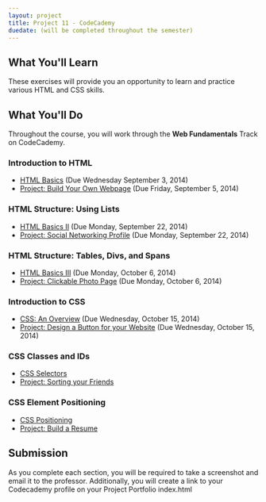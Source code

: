 ```yaml
---
layout: project
title: Project 11 - CodeCademy
duedate: (will be completed throughout the semester)
---
```



## What You'll Learn

These exercises will provide you an opportunity to learn and practice various HTML and CSS skills.

## What You'll Do

Throughout the course, you will work through the **Web Fundamentals** Track on CodeCademy.

### Introduction to HTML

*   [HTML Basics](http://www.codecademy.com/courses/web-beginner-en-HZA3b) (Due Wednesday September 3, 2014)
*   [Project: Build Your Own Webpage](http://www.codecademy.com/courses/web-beginner-en-LceTK) (Due Friday, September 5, 2014)

### HTML Structure: Using Lists

*   [HTML Basics II](http://www.codecademy.com/courses/web-beginner-en-y2Yjd) (Due Monday, September 22, 2014)
*   [Project: Social Networking Profile](http://www.codecademy.com/courses/web-beginner-en-9x6JW) (Due Monday, September 22, 2014)

### HTML Structure: Tables, Divs, and Spans

*   [HTML Basics III](http://www.codecademy.com/courses/web-beginner-en-f8mcL) (Due Monday, October 6, 2014)
*   [Project: Clickable Photo Page](http://www.codecademy.com/courses/web-beginner-en-zrZ6c) (Due Monday, October 6, 2014)

### Introduction to CSS

*   [CSS: An Overview](http://www.codecademy.com/courses/web-beginner-en-TlhFi) (Due Wednesday, October 15, 2014)
*   [Project: Design a Button for your Website](http://www.codecademy.com/courses/web-beginner-en-UuBLw) (Due Wednesday, October 15, 2014)

### CSS Classes and IDs

*   [CSS Selectors](http://www.codecademy.com/courses/web-beginner-en-WF0CF)
*   [Project: Sorting your Friends](http://www.codecademy.com/courses/web-beginner-en-jNuXw)

### CSS Element Positioning

*   [CSS Positioning](http://www.codecademy.com/courses/web-beginner-en-6merh)
*   [Project: Build a Resume](http://www.codecademy.com/courses/web-beginner-en-9x6JW-WnAFv)

## Submission

As you complete each section, you will be required to take a screenshot and email it to the professor.  Additionally, you will create a link to your Codecademy profile on your Project Portfolio index.html
